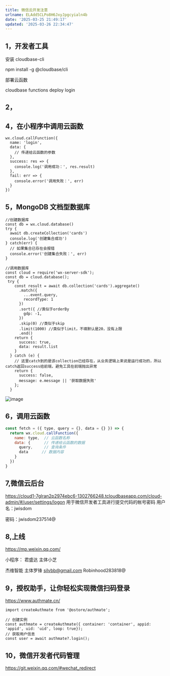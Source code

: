 ```yaml
---
title: 微信云开发注意
urlname: ELAdd5CLPo8H6JxyJpgcyialn4b
date: '2025-03-25 21:49:17'
updated: '2025-03-26 22:34:47'
---
```

## 1，开发者工具
安装 cloudbase-cli

npm install -g @cloudbase/cli



部署云函数

cloudbase functions deploy login
## 2，
## 4，在小程序中调用云函数
```undefined
wx.cloud.callFunction({
  name: 'login',
  data: {
    // 传递给云函数的参数
  },
  success: res => {
    console.log('调用成功：', res.result)
  },
  fail: err => {
    console.error('调用失败：', err)
  }
})
```
## 5，MongoDB 文档型数据库
```undefined
//创建数据库
const db = wx.cloud.database()
try {
  await db.createCollection('cards')
  console.log('创建集合成功')
} catch(err) {
  // 如果集合已存在会报错
  console.error('创建集合失败：', err)
}

//调用数据库
const cloud = require('wx-server-sdk');
const db = cloud.database();
 try {
    const result = await db.collection('cards').aggregate()
      .match({
        ...event.query,
        recordType: 1
      })
      .sort({ //类似于orderBy
        gdp: -1,
      })
      .skip(0) //类似于skip
      .limit(1000) //类似于limit，不填默认是20，没有上限
      .end()
    return {
      success: true,
      data: result.list
    }
  } catch (e) {
    // 这里catch到的是该collection已经存在，从业务逻辑上来说是运行成功的，所以catch返回success给前端，避免工具在前端抛出异常
    return {
      success: false,
      message: e.message || '获取数据失败'
    };
  }
```
![image](/feishu/asset/images/CyZCboG4YovdOnxNdICcdQ6dnMf.png)
## 6，调用云函数
```javascript
const fetch = ({ type, query = {}, data = {} }) => {
  return wx.cloud.callFunction({
    name: type,  // 云函数名称
    data: {      // 传递给云函数的数据
      query,     // 查询条件
      data      // 数据内容
    }
  })
}
```
## 7,微信云后台
https://cloud1-7glran2p2974ebc6-1302766248.tcloudbaseapp.com/cloud-admin/#/user/settings/logon
用于微信开发者工具进行提交代码的帐号密码
用户名：jwisdom

密码：jwisdom237514@
## 8,上线
https://mp.weixin.qq.com/

小程序：
君盛达 主体小芝  

杰维智能 主体罗锋 silvbb@gmail.com Robinhood283818@
## 9，授权助手，让你轻松实现微信扫码登录
https://www.authmate.cn/
```undefined
import createAuthmate from '@ostore/authmate';

// 创建实例
const authmate = createAuthmate({ container: 'container', appid: 'appid', uid: 'uid', loop: true});
// 获取用户信息
const user = await authmate?.login(); 
```
## 10，微信开发者代码管理
https://git.weixin.qq.com/#wechat_redirect

